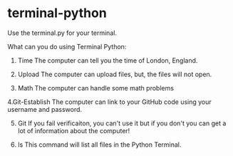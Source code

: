 # terminal-python

Use the terminal.py for your terminal.

What can you do using Terminal Python:

1. Time
The computer can tell you the time of London, England. 

2. Upload
The computer can upload files, but, the files will not open. 

3. Math
The computer can handle some math problems

4.Git-Establish
The computer can link to your GitHub code using your username and password. 

5. Git
If you fail verificaiton, you can't use it but if you don't you can get a lot of information about the computer! 

6. ls
This command will list all files in the Python Terminal.
